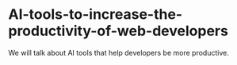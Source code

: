 # AI-tools-to-increase-the-productivity-of-web-developers
We will talk about AI tools that help developers be more productive.
